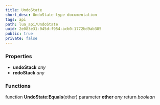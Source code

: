 ```yaml
---
title: UndoState
short_desc: UndoState type documentation
tags: api
path: lua_api/UndoState
uuid: 2e083e31-045d-f954-acb0-1772bd9ab385
public: true
private: false
---
```




### Properties

* **undoStack** *any* 
* **redoStack** *any* 

### Functions

function **UndoState:Equals**(other)
  parameter **other** *any*
  return *boolean*
